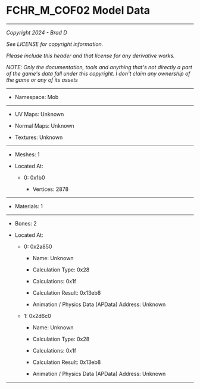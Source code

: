 # FCHR_M_COF02 Model Data

---

*Copyright 2024 - Brad D*

*See LICENSE for copyright information.*

*Please include this header and that license for any derivative works.*

*NOTE: Only the documentation, tools and anything that's not directly a part of the game's data fall under this copyright. I don't claim any ownership of the game or any of its assets*

---

* Namespace: Mob

---

* UV Maps: Unknown

* Normal Maps: Unknown

* Textures: Unknown

---

* Meshes: 1

* Located At:

  * 0: 0x1b0

    * Vertices: 2878

---

* Materials: 1

---

* Bones: 2

* Located At:

  * 0: 0x2a850

    * Name: Unknown

    * Calculation Type: 0x28

    * Calculations: 0x1f

    * Calculation Result: 0x13eb8

    * Animation / Physics Data (APData) Address: Unknown

  * 1: 0x2d6c0

    * Name: Unknown

    * Calculation Type: 0x28

    * Calculations: 0x1f

    * Calculation Result: 0x13eb8

    * Animation / Physics Data (APData) Address: Unknown

---

